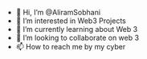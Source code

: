 - 👋 Hi, I’m @AliramSobhani
- 👀 I’m interested in Web3 Projects
- 🌱 I’m currently learning about Web 3 
- 💞️ I’m looking to collaborate on web 3 
- 📫 How to reach me by my cyber

<!---
AliramSobhani/AliramSobhani is a ✨ special ✨ repository because its `README.md` (this file) appears on your GitHub profile.
You can click the Preview link to take a look at your changes.
--->
